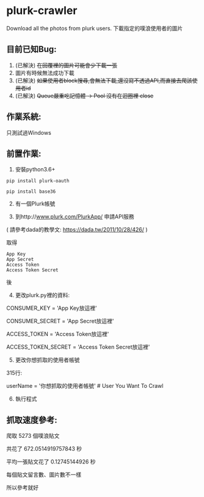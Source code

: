 plurk-crawler
=========================================================
Download all the photos from plurk users. 下載指定的噗浪使用者的圖片

目前已知Bug:
---
1. (已解決) ~~在回覆裡的圖片可能會少下載一張~~
2. 圖片有時候無法成功下載
3. (已解決) ~~如果使用者block搜尋,會無法下載,還沒寫不透過API,而直接去爬該使用者id~~
4. (已解決) ~~Queue嚴重吃記憶體 -> Pool 沒有在迴圈裡 close~~

作業系統:
---
只測試過Windows

前置作業:
---

1. 安裝python3.6+

 `pip install plurk-oauth `
 
 `pip install base36 `

2. 有一個Plurk帳號

3. 到http://www.plurk.com/PlurkApp/ 申請API服務

( 請參考dada的教學文: https://dada.tw/2011/10/28/426/ )

取得

    App Key
    App Secret 
    Access Token  
    Access Token Secret
    
後

4. 更改plurk.py裡的資料:

CONSUMER_KEY = 'App Key放這裡'

CONSUMER_SECRET = 'App Secret放這裡'

ACCESS_TOKEN = 'Access Token放這裡'

ACCESS_TOKEN_SECRET = 'Access Token Secret放這裡'

5. 更改你想抓取的使用者帳號

315行:

userName = '你想抓取的使用者帳號' # User You Want To Crawl

6. 執行程式


抓取速度參考:
---

爬取 5273 個噗浪貼文

共花了 672.0514919757843 秒

平均一張貼文花了 0.12745144926 秒

每個貼文留言數、圖片數不一樣

所以參考就好
